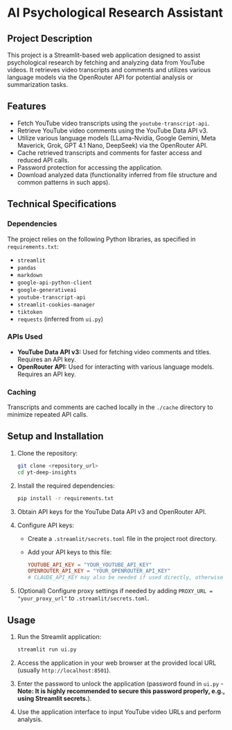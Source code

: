 # AI Psychological Research Assistant

## Project Description

This project is a Streamlit-based web application designed to assist psychological research by fetching and analyzing data from YouTube videos. It retrieves video transcripts and comments and utilizes various language models via the OpenRouter API for potential analysis or summarization tasks.

## Features

*   Fetch YouTube video transcripts using the `youtube-transcript-api`.
*   Retrieve YouTube video comments using the YouTube Data API v3.
*   Utilize various language models (LLama-Nvidia, Google Gemini, Meta Maverick, Grok, GPT 4.1 Nano, DeepSeek) via the OpenRouter API.
*   Cache retrieved transcripts and comments for faster access and reduced API calls.
*   Password protection for accessing the application.
*   Download analyzed data (functionality inferred from file structure and common patterns in such apps).

## Technical Specifications

### Dependencies

The project relies on the following Python libraries, as specified in `requirements.txt`:

*   `streamlit`
*   `pandas`
*   `markdown`
*   `google-api-python-client`
*   `google-generativeai`
*   `youtube-transcript-api`
*   `streamlit-cookies-manager`
*   `tiktoken`
*   `requests` (inferred from `ui.py`)

### APIs Used

*   **YouTube Data API v3:** Used for fetching video comments and titles. Requires an API key.
*   **OpenRouter API:** Used for interacting with various language models. Requires an API key.

### Caching

Transcripts and comments are cached locally in the `./cache` directory to minimize repeated API calls.

## Setup and Installation

1.  Clone the repository:

    ```bash
    git clone <repository_url>
    cd yt-deep-insights
    ```

2.  Install the required dependencies:

    ```bash
    pip install -r requirements.txt
    ```

3.  Obtain API keys for the YouTube Data API v3 and OpenRouter API.

4.  Configure API keys:

    *   Create a `.streamlit/secrets.toml` file in the project root directory.
    *   Add your API keys to this file:

        ```toml
        YOUTUBE_API_KEY = "YOUR_YOUTUBE_API_KEY"
        OPENROUTER_API_KEY = "YOUR_OPENROUTER_API_KEY"
        # CLAUDE_API_KEY may also be needed if used directly, otherwise OpenRouter handles it
        ```

5.  (Optional) Configure proxy settings if needed by adding `PROXY_URL = "your_proxy_url"` to `.streamlit/secrets.toml`.

## Usage

1.  Run the Streamlit application:

    ```bash
    streamlit run ui.py
    ```

2.  Access the application in your web browser at the provided local URL (usually `http://localhost:8501`).

3.  Enter the password to unlock the application (password found in `ui.py` - **Note: It is highly recommended to secure this password properly, e.g., using Streamlit secrets.**).

4.  Use the application interface to input YouTube video URLs and perform analysis.
